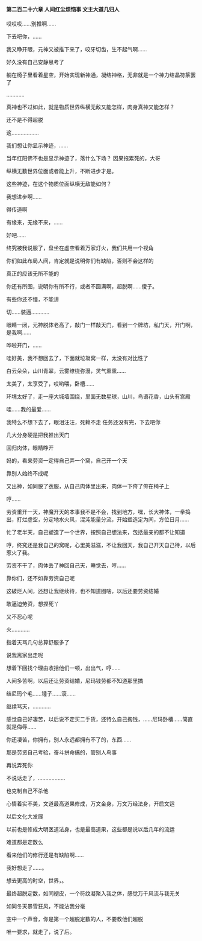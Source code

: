 #### 第二百二十六章 人间红尘烦恼事 文主大道几归人

哎哎哎……别推啊……

下去吧你，……

我又睁开眼，元神又被推下来了，咬牙切齿，生不起气啊……

好久没有自己安静思考了

躺在椅子里看着星空，开始实现新神通，凝结神格，无非就是一个神力结晶符篆罢了

…………

真神也不过如此，就是物质世界纵横无敌又能怎样，肉身真神又能怎样？

还不是不得超脱

这………………

我们想让你显示神迹，……

当年红阳佛不也是显示神迹了，落什么下场？
因果拖累死的，大哥

纵横无数世界位面或者能上升，不断进步才是。

这些神迹，在这个物质位面纵横无敌能如何？

我想进步啊……

得传道啊

有缘来，无缘不来，……

好吧……

终究被我说服了，盘坐在虚空看着万家灯火，我们共用一个视角

你们如此布局人间，肯定就是说明你们有缺陷，否则不会这样的

真正的应该无所不能的

你还有所图，说明你有所不行，或者不圆满啊，超脱啊……傻子。

有些你还不懂，不能讲

切……装逼…………

眼睛一闭，元神脱体老高了，敲门一样敲天门，看到一个牌坊，私门天，开门啊，是我啊……

哗啦开门，……

哇好美，我不想回去了，下面就垃圾窝一样，太没有对比性了

白云朵朵，山川青翠，云雾缭绕弥漫，灵气熏熏……

太美了，太享受了，哎哟喂，卧槽……

环境太好了，走一座大城墙围绕，里面无数星球，山川，鸟语花香，山头有宫殿

哇……我的最爱……

我特么不想下去了，眼泪汪汪，死赖不走
任务还没有完，下去吧你

几大分身硬是把我推出天门

回归肉体，眼睛睁开

妈的，看来劳资一定得自己弄一个窝，自己开一个天

靠别人始终不成呢

又出神，如同脱了衣服，从自己肉体里出来，肉体一下侉了侉在椅子上

哼……

劳资重开一天，神魔开天的本事我不是不会，找到地方，嘿，长大神体，一拳捣出，打烂虚空，分定地水火风，混沌能量分流，开始塑造定为间，方位日月……

忙了老半天，自己塑造了一个世界，按照自己想法来，包括最亲的都不让知道

哼，终究还是我自己的窝呢，心里美滋滋，不让我回天，我自己开天自己待，以后惹火了我。

劳资不干了，肉体丢了神回自己天，睡觉去，哼……

靠你们，还不如靠劳资自己呢

这破烂人间，还想让我继续待，也不知道图啥，以后还要劳资结婚

敢逼迫劳资，想捏死丫

又不忍心呢

火…………

指着天骂几句总算舒服多了

说我离家出走呢

想着下回找个理由收拾他们一顿，出出气，哼……

人间多苦啊，以后还让劳资结婚，尼玛钱劳都不知道那里搞

结尼玛个毛……锤子……滚……

继续骂天，…………

感觉自己好凄苦，以后说不定买二手货，还特么自己掏钱，……尼玛卧槽……简直就是侮辱……

你还凄苦，你拥有，别人永远都拥有不了的，东西……

那是劳资自己考验，奋斗拼命搞的，管别人鸟事

再说弄死你

不说话走了，………………

也克制自己不杀他

心情着实不美，文道最高道果修成，万文金身，万文万经法身，开启文运

以后文化大发展

以前也是修成大明医道法身，也是最高道果，这些都是说以后几年的流运

难道都是定数么

看来他们的修行还是有缺陷啊……

我好想走了……。

想去更高的时空，世界，。

最终超脱定数，如同褪皮，一个符纹凝聚入我之体，感觉万千风流与我无关

如同冬天暴雪狂风，不能沾我分毫

空中一个声音，你是第一个超脱定数的人，不要教他们超脱

唯一要求，就走了，说了后。

